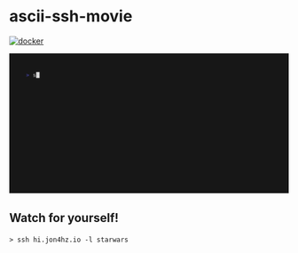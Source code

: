 # ascii-ssh-movie
[![docker](https://github.com/jon4hz/ascii-ssh-movie/actions/workflows/docker.yml/badge.svg)](https://github.com/jon4hz/ascii-ssh-movie/actions/workflows/docker.yml)  

![demo](.github/assets/demo.gif)

## Watch for yourself!
```
> ssh hi.jon4hz.io -l starwars
```
